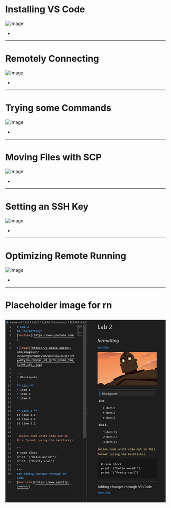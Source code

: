 # Installing VS Code
![Image]()

*
---
# Remotely Connecting
![Image]()

*
---
# Trying some Commands
![Image]()

*
---
# Moving Files with SCP
![Image]()

*
---
# Setting an SSH Key
![Image]()

*
---
# Optimizing Remote Running
![Image]()

*
---

# Placeholder image for rn
![Image](bruh.png)
---
